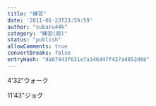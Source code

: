 ```yaml
---
title: "練習"
date: '2011-01-23T23:59:59'
author: "subaru44k"
category: "練習(弱)"
status: "publish"
allowComments: true
convertBreaks: false
entryHash: "da67443f631e7a146d47f427ad852d68"
---
```

4'32"ウォーク

11'43"ジョグ
